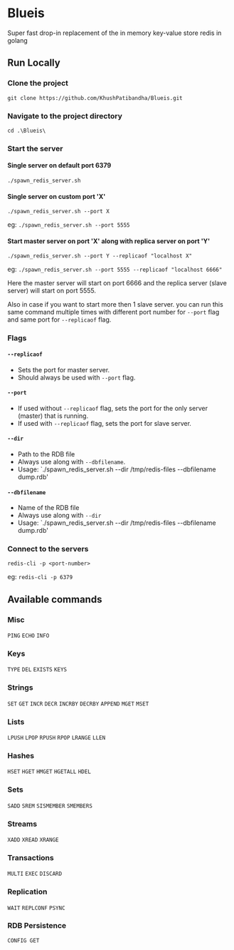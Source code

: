 # Blueis

Super fast drop-in replacement of the in memory key-value store redis in golang

## Run Locally

### Clone the project
`git clone https://github.com/KhushPatibandha/Blueis.git`

### Navigate to the project directory
`cd .\Blueis\`

### Start the server

#### Single server on default port 6379
`./spawn_redis_server.sh`

#### Single server on custom port 'X'
`./spawn_redis_server.sh --port X`

eg: `./spawn_redis_server.sh --port 5555`

#### Start master server on port 'X' along with replica server on port 'Y'
`./spawn_redis_server.sh --port Y --replicaof "localhost X"`

eg: `./spawn_redis_server.sh --port 5555 --replicaof "localhost 6666"`

Here the master server will start on port 6666 and the replica server (slave server) will start on port 5555.

Also in case if you want to start more then 1 slave server. you can run this same command multiple times with different port number for `--port` flag and same port for `--replicaof` flag.

### Flags

#### `--replicaof`
- Sets the port for master server.
- Should always be used with `--port` flag.

#### `--port`
- If used without `--replicaof` flag, sets the port for the only server (master) that is running.
- If used with `--replicaof` flag, sets the port for slave server.

#### `--dir`
- Path to the RDB file
- Always use along with `--dbfilename`.
- Usage: `./spawn_redis_server.sh --dir /tmp/redis-files --dbfilename dump.rdb'

#### `--dbfilename`
- Name of the RDB file
- Always use along with `--dir`
- Usage: `./spawn_redis_server.sh --dir /tmp/redis-files --dbfilename dump.rdb'

### Connect to the servers

`redis-cli -p <port-number>`

eg: `redis-cli -p 6379`

## Available commands
### Misc
`PING` `ECHO` `INFO`
### Keys
`TYPE` `DEL` `EXISTS` `KEYS`
### Strings
`SET` `GET` `INCR` `DECR` `INCRBY` `DECRBY` `APPEND` `MGET` `MSET` 
### Lists
`LPUSH` `LPOP` `RPUSH` `RPOP` `LRANGE` `LLEN`
### Hashes
`HSET` `HGET` `HMGET` `HGETALL` `HDEL`
### Sets
`SADD` `SREM` `SISMEMBER` `SMEMBERS`
### Streams
`XADD` `XREAD` `XRANGE`
### Transactions
`MULTI` `EXEC` `DISCARD`
### Replication
`WAIT` `REPLCONF` `PSYNC`
### RDB Persistence
`CONFIG GET`


























